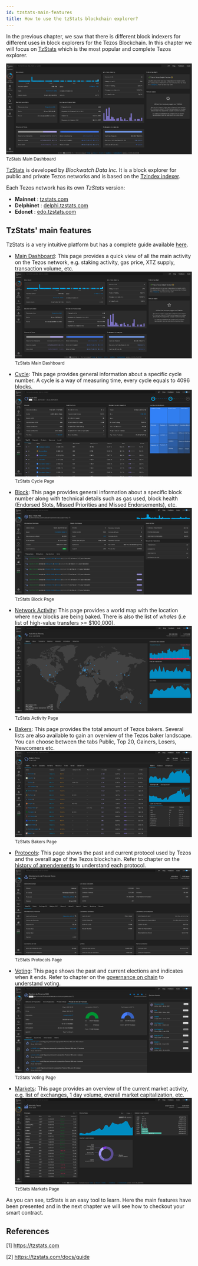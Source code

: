 ```yaml
---
id: tzstats-main-features
title: How to use the tzStats blockchain explorer?
---
```


In the previous chapter, we saw that there is different block indexers for different uses in block explorers for the Tezos Blockchain. In this chapter we will focus on [TzStats](https://tzstats.com/) which is the most popular and complete Tezos explorer.

![](../../static/img/explorer/tzStats_first_page.png)
<small className="figure">TzStats Main Dashboard</small>

[TzStats](https://tzstats.com/) is developed by _Blockwatch Data Inc._ It is a block explorer for public and private Tezos networks and is based on the [TzIndex indexer](https://github.com/blockwatch-cc/tzindex). 

Each Tezos network has its own _TzStats_ version:
- **Mainnet** : [tzstats.com](https://tzstats.com)
- **Delphinet** : [delphi.tzstats.com](https://delphi.tzstats.com)
- **Edonet** : [edo.tzstats.com](https://edo.tzstats.com)

## TzStats' main features
TzStats is a very intuitive platform but has a complete guide available [here](https://tzstats.com/docs/guide).

- [Main Dashboard](https://tzstats.com/): This page provides a quick view of all the main activity on the Tezos network, e.g. staking activity, gas price, XTZ supply, transaction volume, etc.
  ![](../../static/img/explorer/tzStats_first_page.png)
  <small className="figure">TzStats Main Dashboard</small>

- [Cycle](https://tzstats.com/cycle/350): This page provides general information about a specific cycle number. A cycle is a way of measuring time, every cycle equals to 4096 blocks.
  ![](../../static/img/explorer/tzStats_cycle.png)
  <small className="figure">TzStats Cycle Page</small>
  
- [Block](https://tzstats.com/1435766): This page provides general information about a specific block number along with technical details such as gas used, block health (Endorsed Slots, Missed Priorities and Missed Endorsements), etc.
  ![](../../static/img/explorer/tzStats_block.png)
  <small className="figure">TzStats Block Page</small>
  
- [Network Activity](https://tzstats.com/activity): This page provides a world map with the location where new blocks are being baked. There is also the list of _whales_ (i.e list of high-value transfers >= $100,000).
  ![](../../static/img/explorer/tzStats_activity.png)
  <small className="figure">TzStats Activity Page</small>

- [Bakers](https://tzstats.com/bakers): This page provides the total amount of Tezos bakers. Several lists are also available to gain an overview of the Tezos baker landscape. You can choose between the tabs Public, Top 20, Gainers, Losers, Newcomers etc.
  ![](../../static/img/explorer/tzStats_bakers.png)
  <small className="figure">TzStats Bakers Page</small>
  
- [Protocols](https://tzstats.com/protocols): This page shows the past and current protocol used by Tezos and the overall age of the Tezos blockchain. Refer to chapter on the [history of amendements](/tezos-basics/history-of-amendements) to understand each protocol.
  ![](../../static/img/explorer/tzStats_protocols.png)
  <small className="figure">TzStats Protocols Page</small>

- [Voting](https://tzstats.com/election/head): This page shows the past and current elections and indicates when it ends. Refer to chapter on the [governance on chain](/tezos-basics/governance-on-chain) to understand voting.
  ![](../../static/img/explorer/tzStats_voting.png)
  <small className="figure">TzStats Voting Page</small>
  
- [Markets](https://tzstats.com/markets): This page provides an overview of the current market activity, e.g. list of exchanges, 1 day volume, overall market capitalization, etc.
  ![](../../static/img/explorer/tzStats_markets.png)
  <small className="figure">TzStats Markets Page</small>

As you can see, tzStats is an easy tool to learn. Here the main features have been presented and in the next chapter we will see how to checkout your smart contract.

## References

[1] https://tzstats.com

[2] https://tzstats.com/docs/guide